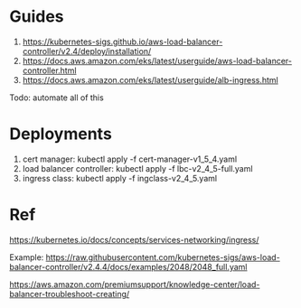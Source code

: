 # Guides
1. https://kubernetes-sigs.github.io/aws-load-balancer-controller/v2.4/deploy/installation/
2. https://docs.aws.amazon.com/eks/latest/userguide/aws-load-balancer-controller.html
3. https://docs.aws.amazon.com/eks/latest/userguide/alb-ingress.html

Todo: automate all of this
# Deployments
1. cert manager: kubectl apply -f cert-manager-v1_5_4.yaml
2. load balancer controller: kubectl apply -f lbc-v2_4_5-full.yaml
3. ingress class: kubectl apply -f ingclass-v2_4_5.yaml

# Ref
https://kubernetes.io/docs/concepts/services-networking/ingress/

Example: 
https://raw.githubusercontent.com/kubernetes-sigs/aws-load-balancer-controller/v2.4.4/docs/examples/2048/2048_full.yaml

https://aws.amazon.com/premiumsupport/knowledge-center/load-balancer-troubleshoot-creating/
